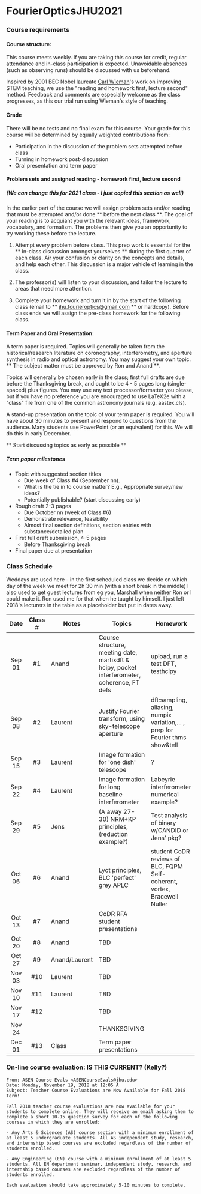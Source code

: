 # FourierOpticsJHU2021

### Course requirements

#### Course structure:

   This course meets weekly. If you are taking this course for credit, 
   regular attendance and in-class participation is expected.  Unavoidable
   absences (such as observing runs) should be discussed with us beforehand.

   Inspired by 
   2001 BEC Nobel laureate [Carl Wieman](http://www.cwsei.ubc.ca/)'s work
   on improving STEM teaching, we use the "reading and homework first, lecture second" method.
   Feedback and comments are especially welcome as the class progresses,
   as this our trial run using Wieman's style of teaching.
   
#### Grade

  There will be no tests and no final exam for this course. Your grade for this
  course will be determined by equally weighted contributions from:

- Participation in the discussion of the problem sets attempted before class
- Turning in homework post-discussion
- Oral presentation and term paper


#### Problem sets and assigned reading - homework first, lecture second
#####  (We can change this for 2021 class - I just copied this section as well)

In the earlier part of the course we will assign problem sets and/or reading
that must be attempted and/or done ** before the next class **.
The goal of your reading is to acquiant you with the relevant ideas, framework,
vocabulary, and formalism.  The problems then give you an opportunity to try working
these before the lecture.

1. Attempt every problem before class. This prep work is essential for
   the ** in-class discussion amongst yourselves ** 
   during the first quarter of each class.
   Air your confusion or clarity on the concepts and details, and help each other.
   This discussion is a major vehicle of learning in the class.  
   
2. The professor(s) will listen to your discussion, and tailor the 
   lecture to areas that need more attention.

3. Complete your homework and turn it in by the start of the following class
   (email to ** jhu.fourieroptics@gmail.com ** or hardcopy).
   Before class ends we will assign the pre-class homework for the following class.

#### Term Paper and Oral Presentation:

  A term paper is required.  Topics will generally be taken from the
  historical/research literature on coronography, interferometry, and aperture
  synthesis in radio and optical astronomy.  You may suggest your own topic.
  ** The subject matter must be approved by Ron and Anand **.

  Topics will generally be chosen early in the class; first full drafts are due before
  the Thanksgiving break, and ought to be 4 - 5 pages long (single-spaced) plus
  figures. You may use any text processor/formatter you please, but if you have
  no preference you are encouraged to use LaTeX2e with a "class" file from one
  of the common astronomy journals (e.g. aastex.cls).

  A stand-up presentation on the topic of your term paper is required.
  You will have about 30 minutes to present and respond to questions 
  from the audience.
  Many students use PowerPoint (or an equivalent) for this.
  We will do this in early December.

  ** Start discussing topics as early as possible **

#####  Term paper milestones
+ Topic with suggested section titles
    - Due week of Class #4 (September nn).
	- What is the tie in to course matter? E.g., Appropriate survey/new ideas?
	- Potentially publishable? (start discussing early)
+ Rough draft 2-3 pages
    - Due October nn (week of Class #6)
	- Demonstrate relevance, feasibility
	- Almost final section definitions, section entries with substance/detailed plan
+ First full draft submission, 4-5 pages
	- Before Thanksgiving break
+ Final paper due at presentation

### Class Schedule
Weddays are used here - in the first scheduled class we decide on which day of the week we meet for 2h 30 min (with a short break in the middle)
I also used to get guest lectures from eg you, Marshall when neither Ron or I could make it.  Ron used me for that when he taught by himself.  I just left 2018's lecturers in the table as a placeholder but put in dates away.

| Date   | Class #  | Notes    | Topics                                                                   |  Homework
|:------:|:-------:|-----------|--------------------------------------------------------------------------|-----------------------------------------------------------|
|Sep 01  | #1      |Anand      | Course structure, meeting date, martixdft & hcipy,  pocket interferometer, coherence, FT defs   |   upload, run a test DFT, testhcipy
|Sep 08  | #2      |Laurent    | Justify Fourier transform, using sky-telescope aperture    |    dft:sampling, aliasing, numpix variation,... , prep for Fourier thms show&tell
|Sep 15  | #3      |Laurent    | Image formation for 'one dish' telescope                   |    ?
|Sep 22  | #4      |Laurent    | Image formation for long baseline interferometer           |   Labeyrie interferometer numerical example?
|Sep 29  | #5      |Jens       | (A away 27-30)  NRM+KP principles, (reduction example?)    |   Test analysis of binary w/CANDID or Jens' pkg?
|Oct 06  | #6      |Anand      | Lyot principles, BLC 'perfect' grey APLC                   |   student CoDR reviews of BLC, FQPM Self-coherent, vortex, Bracewell Nuller
|Oct 13  | #7      |Anand      | CoDR RFA student presentations                             |       
|Oct 20  | #8      |Anand      | TBD                            |       
|Oct 27  | #9      |Anand/Laurent   | TBD                       |       
|Nov 03  | #10     |Laurent    | TBD                            |       
|Nov 10  | #11     |Laurent    | TBD                            |       
|Nov 17  | #12     |           | TBD                            |       
|Nov 24  |         |	       | THANKSGIVING                   |       
|Dec 01  | #13     |Class      | Term paper presentations       |       


### On-line course evaluation:  IS THIS CURRENT? (Kelly?)

	From: ASEN Course Evals <ASENCourseEvals@jhu.edu>
	Date: Monday, November 19, 2018 at 12:05 A
	Subject: Teacher Course Evaluations are Now Available for Fall 2018 Term!
 
	Fall 2018 teacher course evaluations are now available for your students to complete online. They will receive an email asking them to complete a short 10-15 question survey for each of the following courses in which they are enrolled:
	
	- Any Arts & Sciences (AS) course section with a minimum enrollment of at least 5 undergraduate students. All AS independent study, research, and internship based courses are excluded regardless of the number of students enrolled.
	
	- Any Engineering (EN) course with a minimum enrollment of at least 5 students. All EN department seminar, independent study, research, and internship based courses are excluded regardless of the number of students enrolled.

	Each evaluation should take approximately 5-10 minutes to complete.
